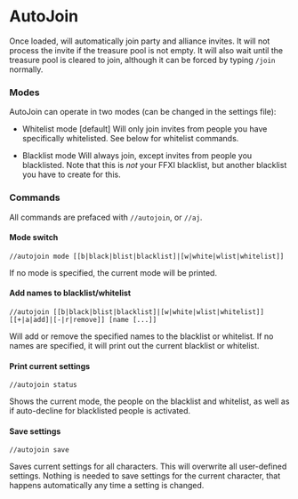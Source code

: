 # AutoJoin

Once loaded, will automatically join party and alliance invites. It will not process the invite if the treasure pool is not empty. It will also wait until the treasure pool is cleared to join, although it can be forced by typing `/join` normally.

### Modes

AutoJoin can operate in two modes (can be changed in the settings file):

* Whitelist mode [default]
Will only join invites from people you have specifically whitelisted. See below for whitelist commands.

* Blacklist mode
Will always join, except invites from people you blacklisted. Note that this is _not_ your FFXI blacklist, but another blacklist you have to create for this.

### Commands

All commands are prefaced with `//autojoin`, or `//aj`.

#### Mode switch

```
//autojoin mode [[b|black|blist|blacklist]|[w|white|wlist|whitelist]]
```

If no mode is specified, the current mode will be printed.

#### Add names to blacklist/whitelist

```
//autojoin [[b|black|blist|blacklist]|[w|white|wlist|whitelist]] [[+|a|add]|[-|r|remove]] [name [...]]
```

Will add or remove the specified names to the blacklist or whitelist. If no names are specified, it will print out the current blacklist or whitelist.

#### Print current settings

```
//autojoin status
```

Shows the current mode, the people on the blacklist and whitelist, as well as if auto-decline for blacklisted people is activated.

#### Save settings

```
//autojoin save
```

Saves current settings for all characters. This will overwrite all user-defined settings. Nothing is needed to save settings for the current character, that happens automatically any time a setting is changed.
